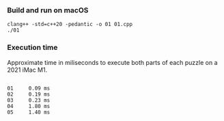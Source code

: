 ### Build and run on macOS

```
clang++ -std=c++20 -pedantic -o 01 01.cpp
./01
```

### Execution time

Approximate time in miliseconds to execute both parts of each puzzle on a 2021 iMac M1.

```text

01     0.09 ms
02     0.19 ms
03     0.23 ms
04     1.80 ms
05     1.40 ms
```
